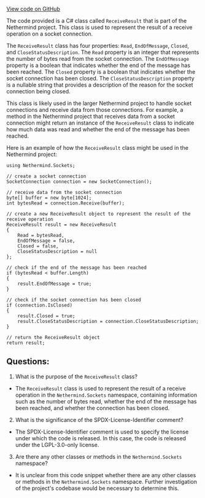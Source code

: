 [View code on GitHub](https://github.com/NethermindEth/nethermind/src/Nethermind/Nethermind.Sockets/ReceiveResult.cs)

The code provided is a C# class called `ReceiveResult` that is part of the Nethermind project. This class is used to represent the result of a receive operation on a socket connection. 

The `ReceiveResult` class has four properties: `Read`, `EndOfMessage`, `Closed`, and `CloseStatusDescription`. The `Read` property is an integer that represents the number of bytes read from the socket connection. The `EndOfMessage` property is a boolean that indicates whether the end of the message has been reached. The `Closed` property is a boolean that indicates whether the socket connection has been closed. The `CloseStatusDescription` property is a nullable string that provides a description of the reason for the socket connection being closed.

This class is likely used in the larger Nethermind project to handle socket connections and receive data from those connections. For example, a method in the Nethermind project that receives data from a socket connection might return an instance of the `ReceiveResult` class to indicate how much data was read and whether the end of the message has been reached. 

Here is an example of how the `ReceiveResult` class might be used in the Nethermind project:

```
using Nethermind.Sockets;

// create a socket connection
SocketConnection connection = new SocketConnection();

// receive data from the socket connection
byte[] buffer = new byte[1024];
int bytesRead = connection.Receive(buffer);

// create a new ReceiveResult object to represent the result of the receive operation
ReceiveResult result = new ReceiveResult
{
    Read = bytesRead,
    EndOfMessage = false,
    Closed = false,
    CloseStatusDescription = null
};

// check if the end of the message has been reached
if (bytesRead < buffer.Length)
{
    result.EndOfMessage = true;
}

// check if the socket connection has been closed
if (connection.IsClosed)
{
    result.Closed = true;
    result.CloseStatusDescription = connection.CloseStatusDescription;
}

// return the ReceiveResult object
return result;
```
## Questions: 
 1. What is the purpose of the `ReceiveResult` class?
- The `ReceiveResult` class is used to represent the result of a receive operation in the `Nethermind.Sockets` namespace, containing information such as the number of bytes read, whether the end of the message has been reached, and whether the connection has been closed.

2. What is the significance of the SPDX-License-Identifier comment?
- The SPDX-License-Identifier comment is used to specify the license under which the code is released. In this case, the code is released under the LGPL-3.0-only license.

3. Are there any other classes or methods in the `Nethermind.Sockets` namespace?
- It is unclear from this code snippet whether there are any other classes or methods in the `Nethermind.Sockets` namespace. Further investigation of the project's codebase would be necessary to determine this.